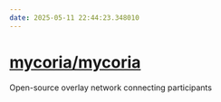 ```yaml
---
date: 2025-05-11 22:44:23.348010
---
```


# [mycoria/mycoria](https://github.com/mycoria/mycoria)

Open-source overlay network connecting participants
